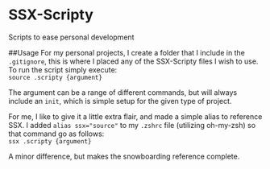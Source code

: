 # SSX-Scripty
Scripts to ease personal development

##Usage
For my personal projects, I create a folder that I include in the `.gitignore`, this is where I placed any of the SSX-Scripty files I wish to use. To run the script simply execute:<br>
`source .scripty {argument}`

The argument can be a range of different commands, but will always include an `init`, which is simple setup for the given type of project.

For me, I like to give it a little extra flair, and made a simple alias to reference SSX. I added `alias ssx="source"` to my `.zshrc` file (utilizing oh-my-zsh) so that command go as follows:<br>
`ssx .scripty {argument}`

A minor difference, but makes the snowboarding reference complete.

